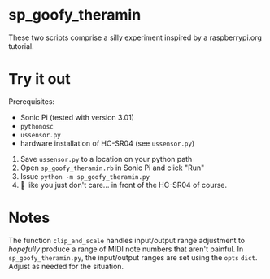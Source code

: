 # sp_goofy_theramin
These two scripts comprise a silly experiment inspired by a raspberrypi.org tutorial.

# Try it out
Prerequisites:
 - Sonic Pi (tested with version 3.01)
 - `pythonosc`
 - `ussensor.py`
 - hardware installation of HC-SR04 (see `ussensor.py`)

1. Save `ussensor.py` to a location on your python path
2. Open `sp_goofy_theramin.rb` in Sonic Pi and click "Run"
3. Issue `python -m sp_goofy_theramin.py`
4. 👋 like you just don't care... in front of the HC-SR04 of course.

# Notes
The function `clip_and_scale` handles input/output range adjustment to *hopefully* produce a range of MIDI note numbers that aren't painful. In `sp_goofy_theramin.py`, the input/output ranges are set using the `opts` `dict`. Adjust as needed for the situation.
